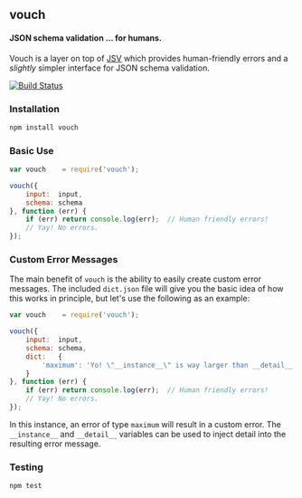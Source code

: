 ## vouch
#### JSON schema validation ... for humans.

Vouch is a layer on top of [JSV](https://github.com/garycourt/JSV) which provides human-friendly errors and a *slightly* simpler interface for JSON schema validation.

[![Build Status](https://travis-ci.org/thisandagain/vouch.png?branch=master)](https://travis-ci.org/thisandagain/vouch)

### Installation
```bash
npm install vouch
```

### Basic Use
```javascript
var vouch    = require('vouch');

vouch({
    input:  input, 
    schema: schema
}, function (err) {
    if (err) return console.log(err);  // Human friendly errors!
    // Yay! No errors.
});
```

### Custom Error Messages
The main benefit of `vouch` is the ability to easily create custom error messages. The included `dict.json` file will give you the basic idea of how this works in principle, but let's use the following as an example:

```javascript
var vouch    = require('vouch');

vouch({
    input:  input, 
    schema: schema,
    dict:   {
        'maximum': 'Yo! \"__instance__\" is way larger than __detail__!'
    }
}, function (err) {
    if (err) return console.log(err);  // Human friendly errors!
    // Yay! No errors.
});
```

In this instance, an error of type `maximum` will result in a custom error. The `__instance__` and `__detail__` variables can be used to inject detail into the resulting error message.

### Testing
```bash
npm test
```